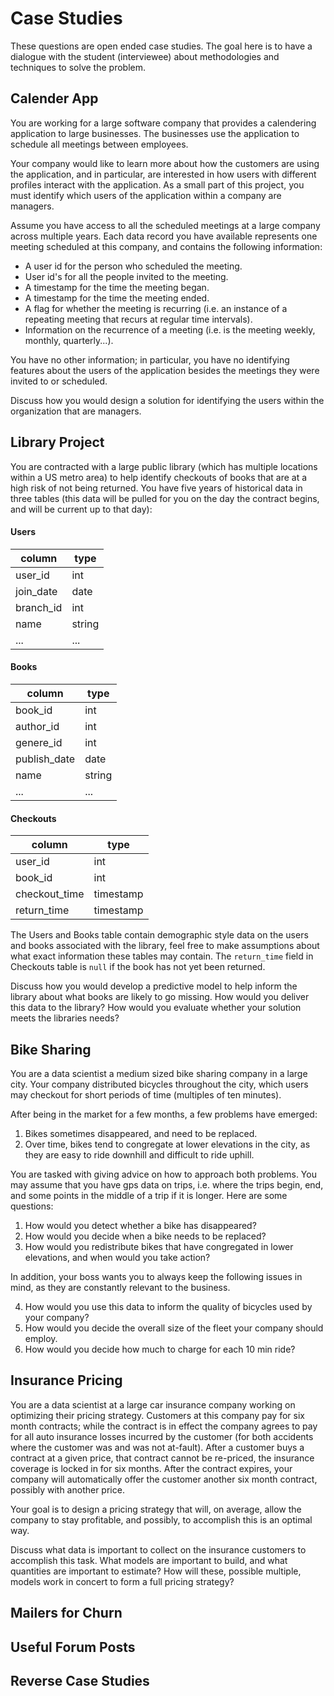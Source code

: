 # Case Studies

These questions are open ended case studies.  The goal here is to have a dialogue with the student (interviewee) about methodologies and techniques to solve the problem.

## Calender App

You are working for a large software company that provides a calendering application to large businesses.  The businesses use the application to schedule all meetings between employees.

Your company would like to learn more about how the customers are using the application, and in particular, are interested in how users with different profiles interact with the application.  As a small part of this project, you must identify which users of the application within a company are managers.

Assume you have access to all the scheduled meetings at a large company across multiple years.  Each data record you have available represents one meeting scheduled at this company, and contains the following information:

  - A user id for the person who scheduled the meeting.
  - User id's for all the people invited to the meeting.
  - A timestamp for the time the meeting began.
  - A timestamp for the time the meeting ended.
  - A flag for whether the meeting is recurring (i.e. an instance of a repeating meeting that recurs at regular time intervals).
  - Information on the recurrence of a meeting (i.e. is the meeting weekly, monthly, quarterly...).

You have no other information; in particular, you have no identifying features about the users of the application besides the meetings they were invited to or scheduled.

Discuss how you would design a solution for identifying the users within the organization that are managers.


## Library Project

You are contracted with a large public library (which has multiple locations within a US metro area) to help identify checkouts of books that are at a high risk of not being returned.  You have five years of historical data in three tables (this data will be pulled for you on the day the contract begins, and will be current up to that day):

#### Users

| column    | type    |
|-----------|---------|
| user_id   | int     |
| join_date | date    |
| branch_id | int     |
| name      | string  |
| ...       | ...     |

#### Books

| column       | type   |
|--------------|--------|
| book_id      | int    |
| author_id    | int    |
| genere_id    | int    |
| publish_date | date   |
| name         | string |
| ...          | ...    |

#### Checkouts

| column        | type      |
|---------------|-----------|
| user_id       | int       |
| book_id       | int       |
| checkout_time | timestamp |
| return_time   | timestamp |

The Users and Books table contain demographic style data on the users and books associated with the library, feel free to make assumptions about what exact information these tables may contain.  The `return_time` field in Checkouts table is `null` if the book has not yet been returned.

Discuss how you would develop a predictive model to help inform the library about what books are likely to go missing.  How would you deliver this data to the library?  How would you evaluate whether your solution meets the libraries needs?


## Bike Sharing

You are a data scientist a medium sized bike sharing company in a large city.  Your company distributed bicycles throughout the city, which users may checkout for short periods of time (multiples of ten minutes).

After being in the market for a few months, a few problems have emerged:

  1. Bikes sometimes disappeared, and need to be replaced.
  2. Over time, bikes tend to congregate at lower elevations in the city, as they are easy to ride downhill and difficult to ride uphill.

You are tasked with giving advice on how to approach both problems.  You may assume that you have gps data on trips, i.e. where the trips begin, end, and some points in the middle of a trip if it is longer.  Here are some questions:

  1. How would you detect whether a bike has disappeared?
  2. How would you decide when a bike needs to be replaced?
  3. How would you redistribute bikes that have congregated in lower elevations, and when would you take action?

In addition, your boss wants you to always keep the following issues in mind, as they are constantly relevant to the business.

  4. How would you use this data to inform the quality of bicycles used by your company?
  5. How would you decide the overall size of the fleet your company should employ.
  6. How would you decide how much to charge for each 10 min ride?

## Insurance Pricing

You are a data scientist at a large car insurance company working on optimizing their pricing strategy.  Customers at this company pay for six month contracts; while the contract is in effect the company agrees to pay for all auto insurance losses incurred by the customer (for both accidents where the customer was and was not at-fault).  After a customer buys a contract at a given price, that contract cannot be re-priced, the insurance coverage is locked in for six months.  After the contract expires, your company will automatically offer the customer another six month contract, possibly with another price.

Your goal is to design a pricing strategy that will, on average, allow the company to stay profitable, and possibly, to accomplish this is an optimal way.

Discuss what data is important to collect on the insurance customers to accomplish this task.  What models are important to build, and what quantities are important to estimate?  How will these, possible multiple, models work in concert to form a full pricing strategy?


## Mailers for Churn




## Useful Forum Posts

## Reverse Case Studies

